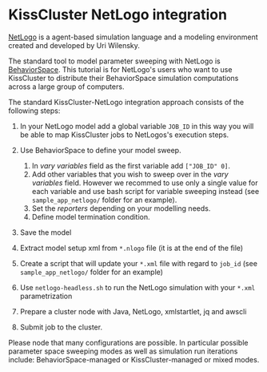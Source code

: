 # KissCluster NetLogo integration

[NetLogo](https://ccl.northwestern.edu/netlogo/) is a agent-based simulation language and a modeling environment created and developed by Uri Wilensky.

The standard tool to model parameter sweeping with NetLogo is [BehaviorSpace](https://ccl.northwestern.edu/netlogo/docs/behaviorspace.html). 
This tutorial is for NetLogo's users who want to use KissCluster to distribute their BehaviorSpace simulation computations across a large group of computers. 

The standard KissCluster-NetLogo integration approach consists of the following steps:

1. In your NetLogo model add a global variable `JOB_ID` in this way you will be able to map KissCluster jobs to NetLogos's execution steps.
1. Use BehaviorSpace to define your model sweep.

    1. In *vary variables* field as the first variable add `["JOB_ID" 0]`.
    1. Add other variables that you wish to sweep over in the *vary variables* field. However we recommed to use only a single value for each variable and use bash script for variable sweeping instead (see `sample_app_netlogo/` folder for an example). 
    1. Set the *reporters* depending on your modelling needs.
    1. Define model termination condition.
    
1. Save the model 
1. Extract model setup xml from `*.nlogo` file (it is at the end of the file)
1. Create a script that will update your `*.xml` file with regard to `job_id` (see `sample_app_netlogo/` folder for an example)
1. Use `netlogo-headless.sh` to run the NetLogo simulation with your `*.xml` parametrization 
1. Prepare a cluster node with Java, NetLogo, xmlstartlet, jq and awscli 
1. Submit job to the cluster. 

Please node that many configurations are possible. 
In particular possible parameter space sweeping modes as well as simulation run iterations include:
BehaviorSpace-managed or KissCluster-managed or mixed modes. 


